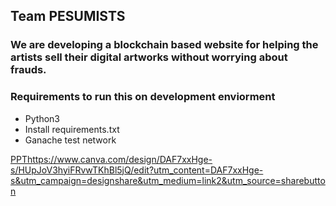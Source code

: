 ## Team PESUMISTS

### We are developing a blockchain based website for helping the artists sell their digital artworks without worrying about frauds.

### Requirements to run this on development enviorment
- Python3
- Install requirements.txt
- Ganache test network

[PPT](https://www.canva.com/design/DAF7xxHge-s/HUpJoV3hyiFRvwTKhBl5jQ/edit?utm_content=DAF7xxHge-s&utm_campaign=designshare&utm_medium=link2&utm_source=sharebutton)https://www.canva.com/design/DAF7xxHge-s/HUpJoV3hyiFRvwTKhBl5jQ/edit?utm_content=DAF7xxHge-s&utm_campaign=designshare&utm_medium=link2&utm_source=sharebutton
